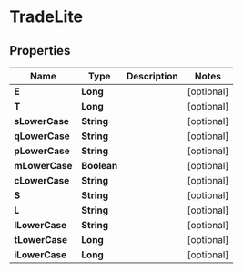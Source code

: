 

# TradeLite


## Properties

| Name | Type | Description | Notes |
|------------ | ------------- | ------------- | -------------|
|**E** | **Long** |  |  [optional] |
|**T** | **Long** |  |  [optional] |
|**sLowerCase** | **String** |  |  [optional] |
|**qLowerCase** | **String** |  |  [optional] |
|**pLowerCase** | **String** |  |  [optional] |
|**mLowerCase** | **Boolean** |  |  [optional] |
|**cLowerCase** | **String** |  |  [optional] |
|**S** | **String** |  |  [optional] |
|**L** | **String** |  |  [optional] |
|**lLowerCase** | **String** |  |  [optional] |
|**tLowerCase** | **Long** |  |  [optional] |
|**iLowerCase** | **Long** |  |  [optional] |



